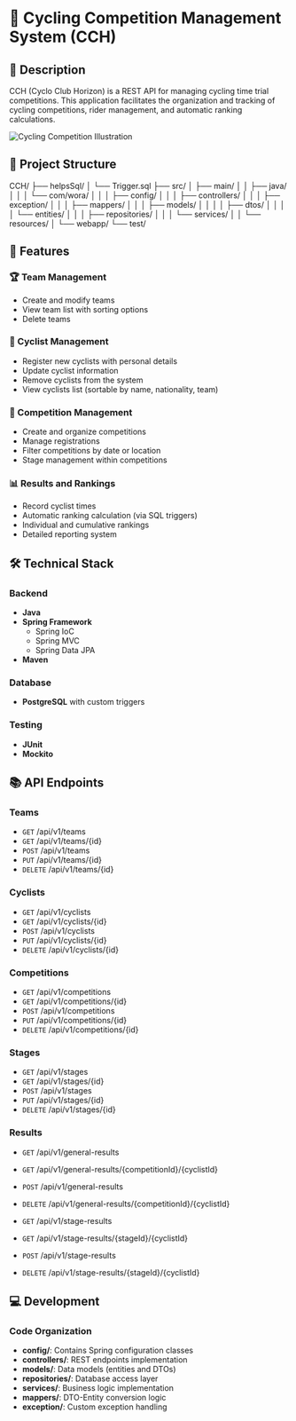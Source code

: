 # 🚴 Cycling Competition Management System (CCH)

## 📝 Description
CCH (Cyclo Club Horizon) is a REST API for managing cycling time trial competitions. This application facilitates the organization and tracking of cycling competitions, rider management, and automatic ranking calculations.

![Cycling Competition Illustration](./assets/cycling-competition.png)

## 📁 Project Structure
CCH/
├── helpsSql/
│   └── Trigger.sql
├── src/
│   ├── main/
│   │   ├── java/
│   │   │   └── com/wora/
│   │   │       ├── config/
│   │   │       ├── controllers/
│   │   │       ├── exception/
│   │   │       ├── mappers/
│   │   │       ├── models/
│   │   │       │   ├── dtos/
│   │   │       │   └── entities/
│   │   │       ├── repositories/
│   │   │       └── services/
│   │   └── resources/
│   └── webapp/
└── test/

## 🚀 Features
### 🏆 Team Management
- Create and modify teams
- View team list with sorting options
- Delete teams

### 🚴 Cyclist Management
- Register new cyclists with personal details
- Update cyclist information
- Remove cyclists from the system
- View cyclists list (sortable by name, nationality, team)

### 🏁 Competition Management
- Create and organize competitions
- Manage registrations
- Filter competitions by date or location
- Stage management within competitions

### 📊 Results and Rankings
- Record cyclist times
- Automatic ranking calculation (via SQL triggers)
- Individual and cumulative rankings
- Detailed reporting system

## 🛠 Technical Stack
### Backend
- **Java**
- **Spring Framework**
  - Spring IoC
  - Spring MVC
  - Spring Data JPA
- **Maven**

### Database
- **PostgreSQL** with custom triggers

### Testing
- **JUnit**
- **Mockito**

## 📚 API Endpoints
### Teams
- `GET`    /api/v1/teams
- `GET`    /api/v1/teams/{id}
- `POST`   /api/v1/teams
- `PUT`    /api/v1/teams/{id}
- `DELETE` /api/v1/teams/{id}

### Cyclists
- `GET`    /api/v1/cyclists
- `GET`    /api/v1/cyclists/{id}
- `POST`   /api/v1/cyclists
- `PUT`    /api/v1/cyclists/{id}
- `DELETE` /api/v1/cyclists/{id}

### Competitions
- `GET`    /api/v1/competitions
- `GET`    /api/v1/competitions/{id}
- `POST`   /api/v1/competitions
- `PUT`    /api/v1/competitions/{id}
- `DELETE` /api/v1/competitions/{id}

### Stages
- `GET`    /api/v1/stages
- `GET`    /api/v1/stages/{id}
- `POST`   /api/v1/stages
- `PUT`    /api/v1/stages/{id}
- `DELETE` /api/v1/stages/{id}

### Results
- `GET`    /api/v1/general-results
- `GET`    /api/v1/general-results/{competitionId}/{cyclistId}
- `POST`   /api/v1/general-results
- `DELETE` /api/v1/general-results/{competitionId}/{cyclistId}

- `GET`    /api/v1/stage-results
- `GET`    /api/v1/stage-results/{stageId}/{cyclistId}
- `POST`   /api/v1/stage-results
- `DELETE` /api/v1/stage-results/{stageId}/{cyclistId}

## 💻 Development
### Code Organization
- **config/**: Contains Spring configuration classes
- **controllers/**: REST endpoints implementation
- **models/**: Data models (entities and DTOs)
- **repositories/**: Database access layer
- **services/**: Business logic implementation
- **mappers/**: DTO-Entity conversion logic
- **exception/**: Custom exception handling

